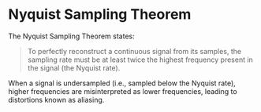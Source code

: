 # Nyquist Sampling Theorem

The Nyquist Sampling Theorem states:

> To perfectly reconstruct a continuous signal from its samples, the sampling rate must be at least twice the highest frequency present in the signal (the Nyquist rate).

When a signal is undersampled (i.e., sampled below the Nyquist rate), higher frequencies are misinterpreted as lower frequencies, leading to distortions known as aliasing.
